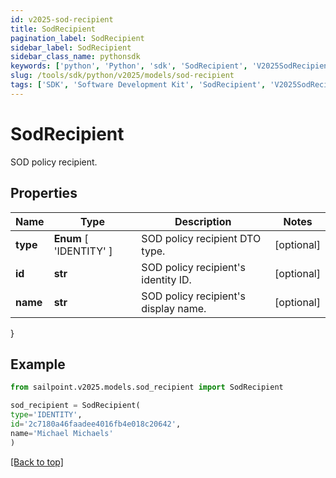 ```yaml
---
id: v2025-sod-recipient
title: SodRecipient
pagination_label: SodRecipient
sidebar_label: SodRecipient
sidebar_class_name: pythonsdk
keywords: ['python', 'Python', 'sdk', 'SodRecipient', 'V2025SodRecipient']
slug: /tools/sdk/python/v2025/models/sod-recipient
tags: ['SDK', 'Software Development Kit', 'SodRecipient', 'V2025SodRecipient']
---
```


# SodRecipient

SOD policy recipient.

## Properties

| Name | Type | Description | Notes |
| --- | --- | --- | --- |
| **type** | **Enum** [ 'IDENTITY' ] | SOD policy recipient DTO type. | [optional] |
| **id** | **str** | SOD policy recipient's identity ID. | [optional] |
| **name** | **str** | SOD policy recipient's display name. | [optional] |

}

## Example

```python
from sailpoint.v2025.models.sod_recipient import SodRecipient

sod_recipient = SodRecipient(
type='IDENTITY',
id='2c7180a46faadee4016fb4e018c20642',
name='Michael Michaels'
)

```

[[Back to top]](#)
